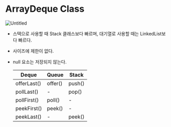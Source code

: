 # ArrayDeque Class

![Untitled](/images/ArrayDeque%20Class/Untitled.png)

- 스택으로 사용할 때 Stack 클래스보다 빠르며, 대기열로 사용할 때는 LinkedList보다 빠르다.
- 사이즈에 제한이 없다.
- null 요소는 저장되지 않는다.
    
    
    | Deque | Queue | Stack |
    | --- | --- | --- |
    | offerLast() | offer() | push() |
    | pollLast() | - | pop() |
    | pollFirst() | poll() | - |
    | peekFirst() | peek() | - |
    | peekLast() | - | peek() |